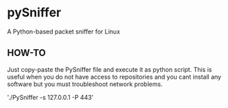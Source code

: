 # pySniffer
A Python-based packet sniffer for Linux

## HOW-TO

Just copy-paste the PySniffer file and execute it as python script.
This is useful when you do not have access to repositories and you cant install any software but you must troubleshoot network problems.

'./PySniffer -s 127.0.0.1 -P 443'
